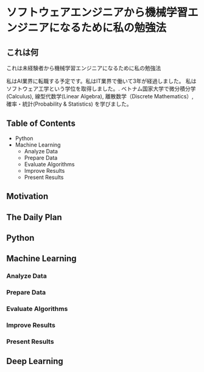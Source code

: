 
# ソフトウェアエンジニアから機械学習エンジニアになるために私の勉強法
## これは何
これは未経験者から機械学習エンジニアになるために私の勉強法

私はAI業界に転職する予定です。私はIT業界で働いて3年が経過しました。 私はソフトウェア工学という学位を取得しました。. ベトナム国家大学で微分積分学(Calculus), 線型代数学(Linear Algebra), 離散数学（Discrete Mathematics）, 確率・統計(Probability & Statistics) を学びました。

## Table of Contents
 * Python
 * Machine Learning
   * Analyze Data
   * Prepare Data
   * Evaluate Algorithms
   * Improve Results
   * Present Results
## Motivation
## The Daily Plan
## Python
## Machine Learning
### Analyze Data
### Prepare Data
### Evaluate Algorithms
### Improve Results
### Present Results
## Deep Learning

